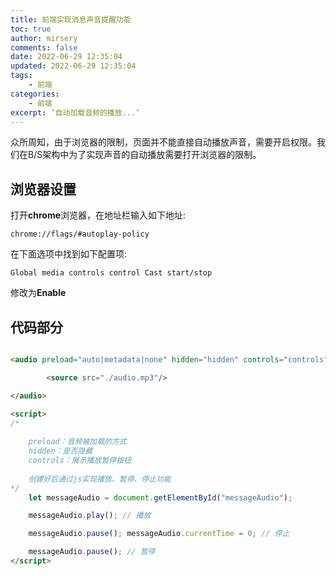 ```yaml
---
title: 前端实现消息声音提醒功能
toc: true
author: mirsery
comments: false
date: 2022-06-29 12:35:04
updated: 2022-06-29 12:35:04
tags:
    - 前端
categories:
    - 前端
excerpt: ’自动加载音频的播放...‘
---
```



<!-- toc -->

众所周知，由于浏览器的限制，页面并不能直接自动播放声音，需要开启权限。我们在B/S架构中为了实现声音的自动播放需要打开浏览器的限制。

## 浏览器设置

打开**chrome**浏览器，在地址栏输入如下地址:
```
chrome://flags/#autoplay-policy
```
在下面选项中找到如下配置项:
```
Global media controls control Cast start/stop
```
修改为**Enable**


## 代码部分

```html

<audio preload="auto|metadata|none" hidden="hidden" controls="controls" id='messageAudio'>

        <source src="./audio.mp3"/>

</audio> 

<script>
/*
    
    preload：音频被加载的方式
    hidden：是否隐藏
    controls：展示播放暂停按钮
    
    创建好后通过js实现播放、暂停、停止功能
*/
    let messageAudio = document.getElementById("messageAudio"); 

    messageAudio.play(); // 播放

    messageAudio.pause(); messageAudio.currentTime = 0; // 停止

    messageAudio.pause(); // 暂停
</script>

```